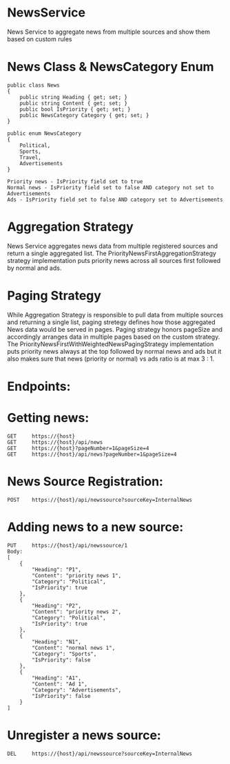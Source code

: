 # NewsService
News Service to aggregate news from multiple sources and show them based on custom rules

# News Class & NewsCategory Enum
    public class News
    {
        public string Heading { get; set; }    
        public string Content { get; set; }
        public bool IsPriority { get; set; }
        public NewsCategory Category { get; set; }
    }

    public enum NewsCategory
    {
        Political,
        Sports,
        Travel,
        Advertisements
    }

    Priority news - IsPriority field set to true
    Normal news - IsPriority field set to false AND category not set to Advertisements
    Ads - IsPriority field set to false AND category set to Advertisements

# Aggregation Strategy
News Service aggregates news data from multiple registered sources and return a single aggregated list. The PriorityNewsFirstAggregationStrategy strategy implementation puts priority news across all sources first followed by normal and ads.

# Paging Strategy
While Aggregation Strategy is responsible to pull data from multiple sources and returning a single list, paging stretegy defines how those aggregated News data would be served in pages. Paging strategy honors pageSize and accordingly arranges data in multiple pages based on the custom strategy. The PriorityNewsFirstWithWeightedNewsPagingStrategy implementation puts priority news always at the top followed by normal news and ads but it also makes sure that news (priority or normal) vs ads ratio is at max 3 : 1.

# Endpoints:

# Getting news:
    GET     https://{host}
    GET     https://{host}/api/news
    GET     https://{host}?pageNumber=1&pageSize=4
    GET     https://{host}/api/news?pageNumber=1&pageSize=4
        
# News Source Registration:
    POST    https://{host}/api/newssource?sourceKey=InternalNews
    
# Adding news to a new source:
    PUT     https://{host}/api/newssource/1
    Body:
    [
        {
            "Heading": "P1",
            "Content": "priority news 1",
            "Category": "Political",
            "IsPriority": true
        },
        {
            "Heading": "P2",
            "Content": "priority news 2",
            "Category": "Political",
            "IsPriority": true
        },
        {
            "Heading": "N1",
            "Content": "normal news 1",
            "Category": "Sports",
            "IsPriority": false
        },
        {
            "Heading": "A1",
            "Content": "Ad 1",
            "Category": "Advertisements",
            "IsPriority": false
        }
    ]
    
# Unregister a news source:
    DEL     https://{host}/api/newssource?sourceKey=InternalNews
    
